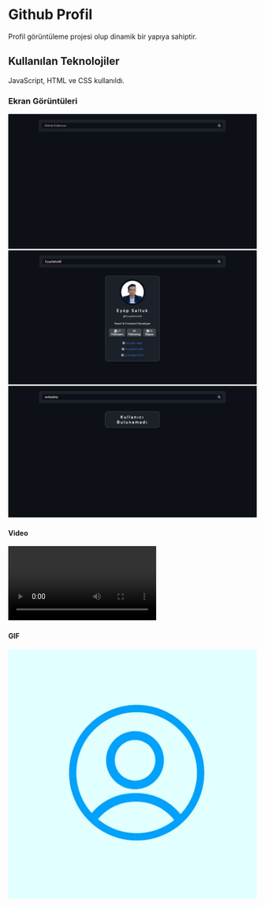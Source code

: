 <h1>Github Profil</h1>

Profil görüntüleme projesi olup dinamik bir yapıya sahiptir.

<h2> Kullanılan Teknolojiler</h2>

JavaScript, HTML ve CSS kullanıldı.


<h3>Ekran Görüntüleri</h3>

![](images/eg1.png)
![](images/eg2.png)
![](images/eg3.png)

<h4> Video </h4>

![](images/githubprofilesr.mp4)



<h4> GIF </h4>

![](images/gprofilegif.webp)